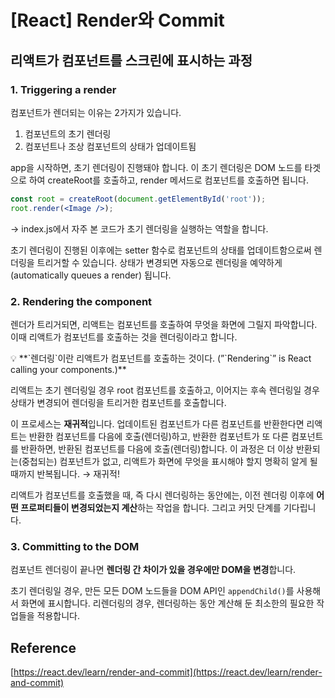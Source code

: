 # [React] Render와 Commit

## 리액트가 컴포넌트를 스크린에 표시하는 과정

### 1. Triggering a render

컴포넌트가 렌더되는 이유는 2가지가 있습니다.

1. 컴포넌트의 초기 렌더링
2. 컴포넌트나 조상 컴포넌트의 상태가 업데이트됨

app을 시작하면, 초기 렌더링이 진행돼야 합니다. 이 초기 렌더링은 DOM 노드를 타겟으로 하여 createRoot를 호출하고, render 메서드로 컴포넌트를 호출하면 됩니다.

```jsx
const root = createRoot(document.getElementById('root'));
root.render(<Image />);
```

→ index.js에서 자주 본 코드가 초기 렌더링을 실행하는 역할을 합니다.

초기 렌더링이 진행된 이후에는 setter 함수로 컴포넌트의 상태를 업데이트함으로써 렌더링을 트리거할 수 있습니다. 상태가 변경되면 자동으로 렌더링을 예약하게(automatically queues a render) 됩니다.

### 2. Rendering the component

렌더가 트리거되면, 리액트는 컴포넌트를 호출하여 무엇을 화면에 그릴지 파악합니다. 이때 리액트가 컴포넌트를 호출하는 것을 렌더링이라고 합니다.

<aside>
💡 **`렌더링`이란 리액트가 컴포넌트를 호출하는 것이다.
(”`Rendering`” is React calling your components.)**

</aside>

리액트는 초기 렌더링일 경우 root 컴포넌트를 호출하고, 이어지는 후속 렌더링일 경우 상태가 변경되어 렌더링을 트리거한 컴포넌트를 호출합니다.

이 프로세스는 **재귀적**입니다. 업데이트된 컴포넌트가 다른 컴포넌트를 반환한다면 리액트는 반환한 컴포넌트를 다음에 호출(렌더링)하고, 반환한 컴포넌트가 또 다른 컴포넌트를 반환하면, 반환된 컴포넌트를 다음에 호출(렌더링)합니다. 이 과정은 더 이상 반환되는(중첩되는) 컴포넌트가 없고, 리액트가 화면에 무엇을 표시해야 할지 명확히 알게 될 때까지 반복됩니다. → 재귀적!

리액트가 컴포넌트를 호출했을 때, 즉 다시 렌더링하는 동안에는, 이전 렌더링 이후에 **어떤 프로퍼티들이 변경되었는지 계산**하는 작업을 합니다. 그리고 커밋 단계를 기다립니다.

### 3. Committing to the DOM

컴포넌트 렌더링이 끝나면 **렌더링 간 차이가 있을 경우에만 DOM을 변경**합니다.

초기 렌더링일 경우, 만든 모든 DOM 노드들을 DOM API인 `appendChild()`를 사용해서 화면에 표시합니다. 리렌더링의 경우, 렌더링하는 동안 계산해 둔 최소한의 필요한 작업들을 적용합니다.

## Reference

[https://react.dev/learn/render-and-commit](https://react.dev/learn/render-and-commit)
